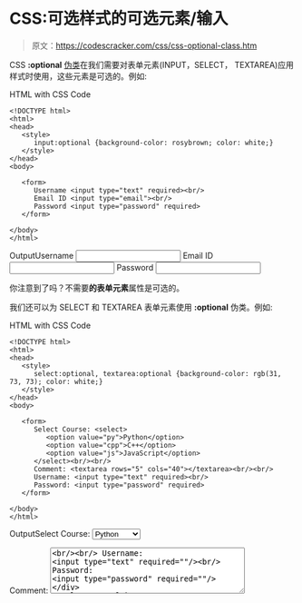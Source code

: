 # CSS:可选样式的可选元素/输入

> 原文：<https://codescracker.com/css/css-optional-class.htm>

CSS **:optional** [伪类](/css/css-pseudo-classes.htm)在我们需要对表单元素(INPUT，SELECT， TEXTAREA)应用样式时使用，这些元素是可选的。例如:

HTML with CSS Code

```
<!DOCTYPE html>
<html>
<head>
   <style>
      input:optional {background-color: rosybrown; color: white;}
   </style>
</head>
<body>

   <form>
      Username <input type="text" required><br/>
      Email ID <input type="email"><br/>
      Password <input type="password" required>
   </form>

</body>
</html>
```

OutputUsername <input type="text" required="">
Email ID <input type="email">
Password <input type="password" required="">

你注意到了吗？不需要**的表单元素**属性是可选的。

我们还可以为 SELECT 和 TEXTAREA 表单元素使用 **:optional** 伪类。例如:

HTML with CSS Code

```
<!DOCTYPE html>
<html>
<head>
   <style>
      select:optional, textarea:optional {background-color: rgb(31, 73, 73); color: white;}
   </style>
</head>
<body>

   <form>
      Select Course: <select>
         <option value="py">Python</option>
         <option value="cpp">C++</option>
         <option value="js">JavaScript</option>
      </select><br/><br/>
      Comment: <textarea rows="5" cols="40"></textarea><br/><br/>
      Username: <input type="text" required><br/>
      Password: <input type="password" required>
   </form>

</body>
</html>
```

OutputSelect Course: <select><option value="py">Python</option> <option value="cpp">C++</option> <option value="js">JavaScript</option></select>

Comment: <textarea rows="5" cols="40"><br/><br/> Username: <input type="text" required=""/><br/> Password: <input type="password" required=""/> </div> <p class="testlnk"><a href="/exam/showtest.php?subid=5"> CSS 在线测试</a></p> <hr/> <br/><hr/> </body> </html></textarea>